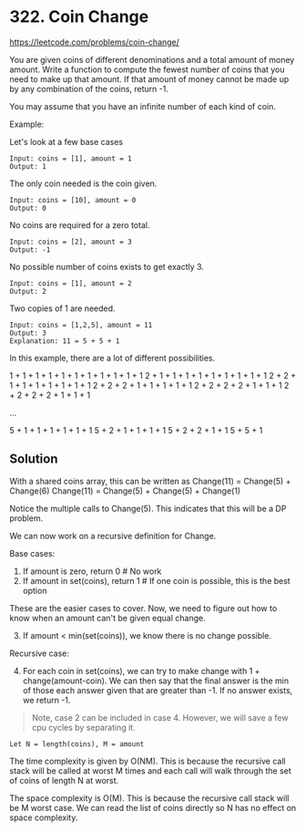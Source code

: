 # 322. Coin Change

https://leetcode.com/problems/coin-change/

You are given coins of different denominations and a total amount of money amount. Write a function to compute the fewest number of coins that you need to make up that amount. If that amount of money cannot be made up by any combination of the coins, return -1.

You may assume that you have an infinite number of each kind of coin.

Example:

Let's look at a few base cases

```
Input: coins = [1], amount = 1
Output: 1
```

The only coin needed is the coin given.

```
Input: coins = [10], amount = 0
Output: 0
```
No coins are required for a zero total.

```
Input: coins = [2], amount = 3
Output: -1
```

No possible number of coins exists to get exactly 3.


```
Input: coins = [1], amount = 2
Output: 2
```
Two copies of 1 are needed.

```
Input: coins = [1,2,5], amount = 11
Output: 3
Explanation: 11 = 5 + 5 + 1
```

In this example, there are a lot of different possibilities.

1 + 1 + 1 + 1 + 1 + 1 + 1 + 1 + 1 + 1 + 1
2 + 1 + 1 + 1 + 1 + 1 + 1 + 1 + 1 + 1 
2 + 2 + 1 + 1 + 1 + 1 + 1 + 1 + 1
2 + 2 + 2 + 1 + 1 + 1 + 1 + 1
2 + 2 + 2 + 2 + 1 + 1 + 1
2 + 2 + 2 + 2 + 1 + 1 + 1

...

5 + 1 + 1 + 1 + 1 + 1 + 1
5 + 2 + 1 + 1 + 1 + 1
5 + 2 + 2 + 1 + 1
5 + 5 + 1

## Solution

With a shared coins array, this can be written as
Change(11) = Change(5) + Change(6)
Change(11) = Change(5) + Change(5) + Change(1)

Notice the multiple calls to Change(5). This indicates that this will be a DP problem.

We can now work on a recursive definition for Change.

Base cases:

1. If amount is zero, return 0 # No work
2. If amount in set(coins), return 1 # If one coin is possible, this is the best option

These are the easier cases to cover. Now, we need to figure out how to know when an amount can't be given equal change.

3. If amount < min(set(coins)), we know there is no change possible.

Recursive case:

4. For each coin in set(coins), we can try to make change with 1 + change(amount-coin). We can then say that the final answer is the min of those each answer given that are greater than -1. If no answer exists, we return -1.

> Note, case 2 can be included in case 4. However, we will save a few cpu cycles by separating it.

```
Let N = length(coins), M = amount
```

The time complexity is given by O(NM). This is because the recursive call stack will be called at worst M times and each call will walk through the set of coins of length N at worst.

The space complexity is O(M). This is because the recursive call stack will be M worst case. We can read the list of coins directly so N has no effect on space complexity.
